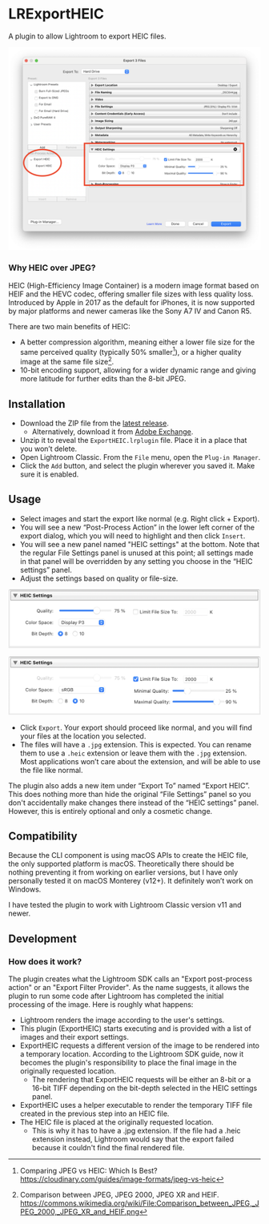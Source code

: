 # LRExportHEIC

A plugin to allow Lightroom to export HEIC files.

![Example Export Window](docs/export-window.png)

### Why HEIC over JPEG?

HEIC (High-Efficiency Image Container) is a modern image format based on HEIF
and the HEVC codec, offering smaller file sizes with less quality loss.
Introduced by Apple in 2017 as the default for iPhones, it is now supported by
major platforms and newer cameras like the Sony A7 IV and Canon R5.

There are two main benefits of HEIC:

- A better compression algorithm, meaning either a lower file size for the same
  perceived quality (typically 50% smaller[^1]), or a higher quality image
  at the same file size[^2].
- 10-bit encoding support, allowing for a wider dynamic range and giving more
  latitude for further edits than the 8-bit JPEG.

## Installation

- Download the ZIP file from the
  [latest release](https://github.com/YoungCatChen/LRExportHEIC/releases/latest).
  - Alternatively, download it from
    [Adobe Exchange](https://exchange.adobe.com/apps/cc/108244/export-heic).
- Unzip it to reveal the `ExportHEIC.lrplugin` file. Place it in a place that
  you won’t delete.
- Open Lightroom Classic. From the `File` menu, open the `Plug-in Manager`.
- Click the `Add` button, and select the plugin wherever you saved it. Make sure
  it is enabled.

## Usage

- Select images and start the export like normal (e.g. Right click + Export).
- You will see a new “Post-Process Action” in the lower left corner of the
  export dialog, which you will need to highlight and then click `Insert`.
- You will see a new panel named "HEIC settings" at the bottom. Note that the
  regular File Settings panel is unused at this point; all settings made in
  that panel will be overridden by any setting you choose in the
  “HEIC settings” panel.
- Adjust the settings based on quality or file-size.

![Example image quality settings](docs/by-quality.png)

![Example file-size settings](docs/by-filesize.png)

- Click `Export`. Your export should proceed like normal, and you will find
  your files at the location you selected.
- The files will have a `.jpg` extension. This is expected. You can rename
  them to use a `.heic` extension or leave them with the `.jpg` extension.
  Most applications won’t care about the extension, and will be able to use
  the file like normal.

The plugin also adds a new item under “Export To” named “Export HEIC”.
This does nothing more than hide the original “File Settings” panel so
you don't accidentally make changes there instead of the “HEIC settings” panel.
However, this is entirely optional and only a cosmetic change.

## Compatibility

Because the CLI component is using macOS APIs to create the HEIC file,
the only supported platform is macOS. Theoretically there should be nothing
preventing it from working on earlier versions, but I have only personally
tested it on macOS Monterey (v12+). It definitely won’t work on Windows.

I have tested the plugin to work with Lightroom Classic version v11 and newer.

## Development

### How does it work?

The plugin creates what the Lightroom SDK calls an "Export post-process action"
or an "Export Filter Provider". As the name suggests, it allows the plugin to
run some code after Lightroom has completed the initial processing of the image.
Here is roughly what happens:

- Lightroom renders the image according to the user's settings.
- This plugin (ExportHEIC) starts executing and is provided with a list of
  images and their export settings.
- ExportHEIC requests a different version of the image to be rendered into a
  temporary location. According to the Lightroom SDK guide, now it becomes the
  plugin's responsibility to place the final image in the originally requested
  location.
  - The rendering that ExportHEIC requests will be either an 8-bit or a 16-bit
    TIFF depending on the bit-depth selected in the HEIC settings panel.
 - ExportHEIC uses a helper executable to render the temporary TIFF file created
   in the previous step into an HEIC file.
 - The HEIC file is placed at the originally requested location.
   - This is why it has to have a .jpg extension. If the file had a .heic
     extension instead, Lightroom would say that the export failed because it
     couldn't find the final rendered file.

[^1]: Comparing JPEG vs HEIC: Which Is Best?
https://cloudinary.com/guides/image-formats/jpeg-vs-heic

[^2]: Comparison between JPEG, JPEG 2000, JPEG XR and HEIF.
https://commons.wikimedia.org/wiki/File:Comparison_between_JPEG,_JPEG_2000,_JPEG_XR_and_HEIF.png

